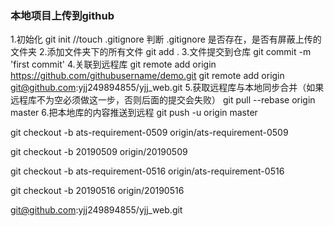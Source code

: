 ### 本地项目上传到github

1.初始化
git init
//touch .gitignore  判断 .gitignore 是否存在，是否有屏蔽上传的文件夹
2.添加文件夹下的所有文件
git add .
3.文件提交到仓库
git commit -m 'first commit'
4.关联到远程库
git remote add origin https://github.com/githubusername/demo.git
git remote add origin git@github.com:yjj249894855/yjj_web.git
5.获取远程库与本地同步合并（如果远程库不为空必须做这一步，否则后面的提交会失败）
git pull --rebase origin master
6.把本地库的内容推送到远程
git push -u origin master
 
git checkout -b ats-requirement-0509 origin/ats-requirement-0509

git checkout -b 20190509 origin/20190509

git checkout -b ats-requirement-0516 origin/ats-requirement-0516

git checkout -b 20190516 origin/20190516

git@github.com:yjj249894855/yjj_web.git